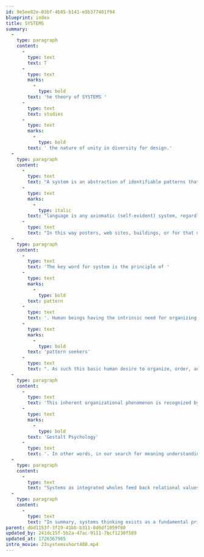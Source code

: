 ```yaml
---
id: 9e5ee82e-03bf-4b85-b141-e5b377401f94
blueprint: index
title: SYSTEMS
summary:
  -
    type: paragraph
    content:
      -
        type: text
        text: T
      -
        type: text
        marks:
          -
            type: bold
        text: 'he theory of SYSTEMS '
      -
        type: text
        text: studies
      -
        type: text
        marks:
          -
            type: bold
        text: ' the nature of unity in diversity for design.'
  -
    type: paragraph
    content:
      -
        type: text
        text: "A system is an abstraction of identifiable patterns that relates parts to a whole as a certain way of looking at an object.\_This view can compare to the nature of language as the grammar of parts and how they operate in the whole. As the philosopher Charles Morris once said:\_"
      -
        type: text
        marks:
          -
            type: italic
        text: "language is any axiomatic (self-evident) system, regardless of having any things it denotes, or whether the system is used by any group of interpreters.\_"
      -
        type: text
        text: "In this way posters, web sites, buildings, or for that matter everything in the world of so-called objects can be viewed as systems, but only if we look at these in this special operational way as parts and wholes.\_\_"
  -
    type: paragraph
    content:
      -
        type: text
        text: 'The key word for system is the principle of '
      -
        type: text
        marks:
          -
            type: bold
        text: pattern
      -
        type: text
        text: '. Human beings having the intrinsic need for organizing, become for that reason '
      -
        type: text
        marks:
          -
            type: bold
        text: 'pattern seekers'
      -
        type: text
        text: ". As such this basic human desire to organize, order, and seek harmony in wholeness, pattern seeking reveals a natural phenomenon for the mechanisms of mind. Perception and thinking reflect the relational phenomena that are essential to the search for meaning since without relationship meaning is not possible. The more we become aware of relationship the more we come to understand.\_\_Hence this becomes the basis for design."
  -
    type: paragraph
    content:
      -
        type: text
        text: 'This inherent organizational phenomenon is recognized by psychologists as a “gestalt” principle, hence '
      -
        type: text
        marks:
          -
            type: bold
        text: 'Gestalt Psychology'
      -
        type: text
        text: '. In other words, in our search for meaning understanding the patterns or systems help illuminate complexity. Thus, meaning depends on our capacity to see the operating patterns of cause and effect. The more we can take in from this relational dynamic the more we come to understand.'
  -
    type: paragraph
    content:
      -
        type: text
        text: "Systems as integrated wholes feed back relational values to each of its segments that would otherwise not exist. Quantum physicist David Bohm referred to this principle of wholeness as the implicate order found throughout our universe. Its complexity translates into a sense of beauty, or awe, if you will. Thus, a system is a total working unit that feeds back relational values that would not otherwise exist to each of its segments—the whole being much more than the sum of its parts.\_\_"
  -
    type: paragraph
    content:
      -
        type: text
        text: "In summary, systems thinking exists as a fundamental principle for all we do. While that may seem to instill in us some apprehension in appearing as a constraint, the truth that understanding the nature and possibilities of systems gives humanity a very liberating tool, becomes a way of looking at something that in return is also a way that tells us something, which can therefore influence and change one’s point of view.\_"
parent: dbd1153f-3f19-41bb-b311-8d6df1059f80
updated_by: 241dc15f-5b2a-47ac-9111-7bcf1230f589
updated_at: 1726367965
intro_movie: 23systemsshort480.mp4
---
```

